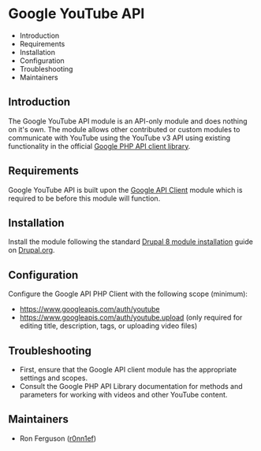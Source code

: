 # Google YouTube API
   
 * Introduction
 * Requirements
 * Installation
 * Configuration
 * Troubleshooting
 * Maintainers
 
## Introduction

The Google YouTube API module is an API-only module and does nothing on it's own. The module allows other contributed or
custom modules to communicate with YouTube using the YouTube v3 API using existing functionality in the official 
[Google PHP API client library](https://github.com/googleapis/google-api-php-client).

## Requirements

Google YouTube API is built upon the [Google API Client](https://www.drupal.org/project/google_api_client) module which
is required to be before this module will function.

## Installation

Install the module following the standard [Drupal 8 module installation](https://www.drupal.org/docs/8/extending-drupal-8/installing-drupal-8-modules)
guide on [Drupal.org](https://www.drupal.org).

## Configuration

Configure the Google API PHP Client with the following scope (minimum):

* https://www.googleapis.com/auth/youtube
* https://www.googleapis.com/auth/youtube.upload (only required for editing title, description, tags, or uploading video files)

## Troubleshooting

* First, ensure that the Google API client module has the appropriate settings and scopes.
* Consult the Google PHP API Library documentation for methods and parameters for working with videos and other YouTube content.

## Maintainers

* Ron Ferguson ([r0nn1ef](https://www.drupal.org/u/r0nn1ef))